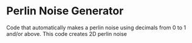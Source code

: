 # Perlin Noise Generator

Code that automatically makes a perlin noise using decimals from 0 to 1 and/or above.
This code creates 2D perlin noise
